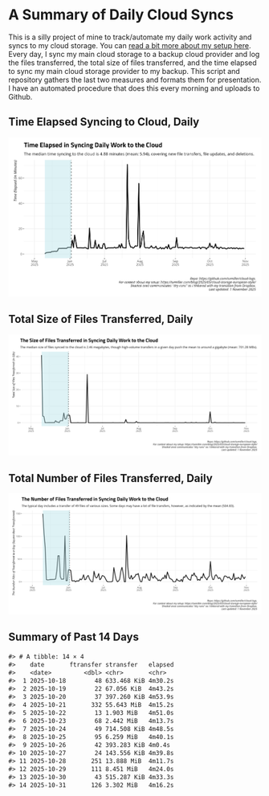 # A Summary of Daily Cloud Syncs

This is a silly project of mine to track/automate my daily work activity
and syncs to my cloud storage. You can [read a bit more about my setup
here](https://svmiller.com/blog/2025/05/cloud-storage-european-style/).
Every day, I sync my main cloud storage to a backup cloud provider and
log the files transferred, the total size of files transferred, and the
time elapsed to sync my main cloud storage provider to my backup. This
script and repository gathers the last two measures and formats them for
presentation. I have an automated procedure that does this every morning
and uploads to Github.

## Time Elapsed Syncing to Cloud, Daily

![](time-elapsed.png)

## Total Size of Files Transferred, Daily

![](size-transferred.png)

## Total Number of Files Transferred, Daily

![](files-transferred.png)

## Summary of Past 14 Days

    #> # A tibble: 14 × 4
    #>    date       ftransfer stransfer   elapsed
    #>    <date>         <dbl> <chr>       <chr>  
    #>  1 2025-10-18        48 633.468 KiB 4m30.2s
    #>  2 2025-10-19        22 67.056 KiB  4m43.2s
    #>  3 2025-10-20        37 397.260 KiB 4m53.9s
    #>  4 2025-10-21       332 55.643 MiB  4m15.2s
    #>  5 2025-10-22        13 1.903 MiB   4m51.0s
    #>  6 2025-10-23        68 2.442 MiB   4m13.7s
    #>  7 2025-10-24        49 714.508 KiB 4m48.5s
    #>  8 2025-10-25        95 6.259 MiB   4m40.1s
    #>  9 2025-10-26        42 393.283 KiB 4m0.4s 
    #> 10 2025-10-27        24 143.556 KiB 4m39.8s
    #> 11 2025-10-28       251 13.888 MiB  4m11.7s
    #> 12 2025-10-29       111 8.451 MiB   4m24.0s
    #> 13 2025-10-30        43 515.287 KiB 4m33.3s
    #> 14 2025-10-31       126 3.302 MiB   4m16.2s
